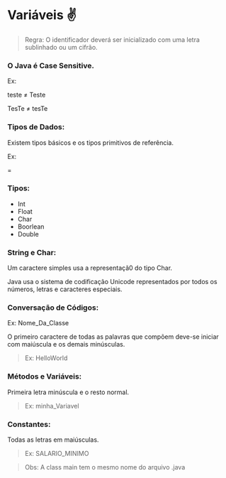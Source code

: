 # Variáveis :v:

> Regra: O identificador deverá ser inicializado com uma letra sublinhado ou um cifrão.

### O Java é Case Sensitive.

Ex:

teste ≠ Teste

TesTe ≠ tesTe

### Tipos de Dados:

Existem tipos básicos e os tipos primitivos de referência.

Ex:

<Tipo> <Nome>

<Tipo> <Nome> = <Valor>

### Tipos:

- Int
- Float
- Char
- Boorlean
- Double

### String e Char:

Um caractere simples usa a representaçã0 do tipo Char.

Java usa o sistema de codificação Unicode representados por todos os números, letras e caracteres especiais.

### Conversação de Códigos:

Ex:  Nome_Da_Classe

O primeiro caractere de todas as palavras que compõem deve-se iniciar com maiúscula e os demais minúsculas.

> Ex: HelloWorld

### Métodos e Variáveis:

Primeira letra minúscula e o resto normal.

> Ex: minha_Variavel

### Constantes:

Todas as letras em maiúsculas.

> Ex: SALARIO_MINIMO

> Obs: A class main tem o mesmo nome do arquivo .java